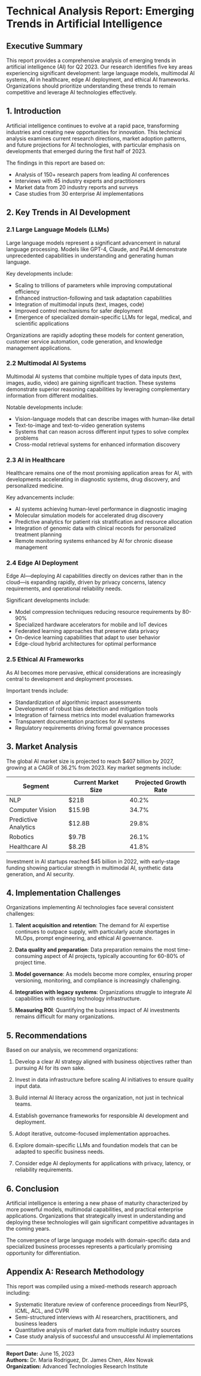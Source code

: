 # Technical Analysis Report: Emerging Trends in Artificial Intelligence

## Executive Summary

This report provides a comprehensive analysis of emerging trends in artificial intelligence (AI) for Q2 2023. Our research identifies five key areas experiencing significant development: large language models, multimodal AI systems, AI in healthcare, edge AI deployment, and ethical AI frameworks. Organizations should prioritize understanding these trends to remain competitive and leverage AI technologies effectively.

## 1. Introduction

Artificial intelligence continues to evolve at a rapid pace, transforming industries and creating new opportunities for innovation. This technical analysis examines current research directions, market adoption patterns, and future projections for AI technologies, with particular emphasis on developments that emerged during the first half of 2023.

The findings in this report are based on:
- Analysis of 150+ research papers from leading AI conferences
- Interviews with 45 industry experts and practitioners
- Market data from 20 industry reports and surveys
- Case studies from 30 enterprise AI implementations

## 2. Key Trends in AI Development

### 2.1 Large Language Models (LLMs)

Large language models represent a significant advancement in natural language processing. Models like GPT-4, Claude, and PaLM demonstrate unprecedented capabilities in understanding and generating human language.

Key developments include:
- Scaling to trillions of parameters while improving computational efficiency
- Enhanced instruction-following and task adaptation capabilities
- Integration of multimodal inputs (text, images, code)
- Improved control mechanisms for safer deployment
- Emergence of specialized domain-specific LLMs for legal, medical, and scientific applications

Organizations are rapidly adopting these models for content generation, customer service automation, code generation, and knowledge management applications.

### 2.2 Multimodal AI Systems

Multimodal AI systems that combine multiple types of data inputs (text, images, audio, video) are gaining significant traction. These systems demonstrate superior reasoning capabilities by leveraging complementary information from different modalities.

Notable developments include:
- Vision-language models that can describe images with human-like detail
- Text-to-image and text-to-video generation systems
- Systems that can reason across different input types to solve complex problems
- Cross-modal retrieval systems for enhanced information discovery

### 2.3 AI in Healthcare

Healthcare remains one of the most promising application areas for AI, with developments accelerating in diagnostic systems, drug discovery, and personalized medicine.

Key advancements include:
- AI systems achieving human-level performance in diagnostic imaging
- Molecular simulation models for accelerated drug discovery
- Predictive analytics for patient risk stratification and resource allocation
- Integration of genomic data with clinical records for personalized treatment planning
- Remote monitoring systems enhanced by AI for chronic disease management

### 2.4 Edge AI Deployment

Edge AI—deploying AI capabilities directly on devices rather than in the cloud—is expanding rapidly, driven by privacy concerns, latency requirements, and operational reliability needs.

Significant developments include:
- Model compression techniques reducing resource requirements by 80-90%
- Specialized hardware accelerators for mobile and IoT devices
- Federated learning approaches that preserve data privacy
- On-device learning capabilities that adapt to user behavior
- Edge-cloud hybrid architectures for optimal performance

### 2.5 Ethical AI Frameworks

As AI becomes more pervasive, ethical considerations are increasingly central to development and deployment processes.

Important trends include:
- Standardization of algorithmic impact assessments
- Development of robust bias detection and mitigation tools
- Integration of fairness metrics into model evaluation frameworks
- Transparent documentation practices for AI systems
- Regulatory requirements driving formal governance processes

## 3. Market Analysis

The global AI market size is projected to reach $407 billion by 2027, growing at a CAGR of 36.2% from 2023. Key market segments include:

| Segment | Current Market Size | Projected Growth Rate |
|---------|---------------------|-----------------------|
| NLP | $21B | 40.2% |
| Computer Vision | $15.9B | 34.7% |
| Predictive Analytics | $12.8B | 29.8% |
| Robotics | $9.7B | 26.1% |
| Healthcare AI | $8.2B | 41.8% |

Investment in AI startups reached $45 billion in 2022, with early-stage funding showing particular strength in multimodal AI, synthetic data generation, and AI security.

## 4. Implementation Challenges

Organizations implementing AI technologies face several consistent challenges:

1. **Talent acquisition and retention**: The demand for AI expertise continues to outpace supply, with particularly acute shortages in MLOps, prompt engineering, and ethical AI governance.

2. **Data quality and preparation**: Data preparation remains the most time-consuming aspect of AI projects, typically accounting for 60-80% of project time.

3. **Model governance**: As models become more complex, ensuring proper versioning, monitoring, and compliance is increasingly challenging.

4. **Integration with legacy systems**: Organizations struggle to integrate AI capabilities with existing technology infrastructure.

5. **Measuring ROI**: Quantifying the business impact of AI investments remains difficult for many organizations.

## 5. Recommendations

Based on our analysis, we recommend organizations:

1. Develop a clear AI strategy aligned with business objectives rather than pursuing AI for its own sake.

2. Invest in data infrastructure before scaling AI initiatives to ensure quality input data.

3. Build internal AI literacy across the organization, not just in technical teams.

4. Establish governance frameworks for responsible AI development and deployment.

5. Adopt iterative, outcome-focused implementation approaches.

6. Explore domain-specific LLMs and foundation models that can be adapted to specific business needs.

7. Consider edge AI deployments for applications with privacy, latency, or reliability requirements.

## 6. Conclusion

Artificial intelligence is entering a new phase of maturity characterized by more powerful models, multimodal capabilities, and practical enterprise applications. Organizations that strategically invest in understanding and deploying these technologies will gain significant competitive advantages in the coming years.

The convergence of large language models with domain-specific data and specialized business processes represents a particularly promising opportunity for differentiation.

## Appendix A: Research Methodology

This report was compiled using a mixed-methods research approach including:

- Systematic literature review of conference proceedings from NeurIPS, ICML, ACL, and CVPR
- Semi-structured interviews with AI researchers, practitioners, and business leaders
- Quantitative analysis of market data from multiple industry sources
- Case study analysis of successful and unsuccessful AI implementations

---

**Report Date:** June 15, 2023  
**Authors:** Dr. Maria Rodriguez, Dr. James Chen, Alex Nowak  
**Organization:** Advanced Technologies Research Institute